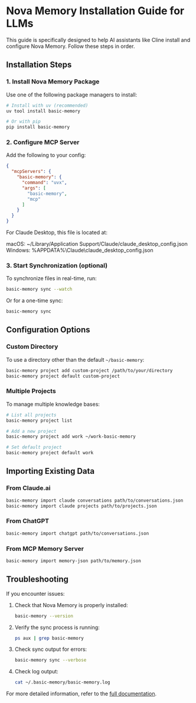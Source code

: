 # Nova Memory Installation Guide for LLMs

This guide is specifically designed to help AI assistants like Cline install and configure Nova Memory. Follow these
steps in order.

## Installation Steps

### 1. Install Nova Memory Package

Use one of the following package managers to install:

```bash
# Install with uv (recommended)
uv tool install basic-memory

# Or with pip
pip install basic-memory
```

### 2. Configure MCP Server

Add the following to your config:

```json
{
  "mcpServers": {
    "basic-memory": {
      "command": "uvx",
      "args": [
        "basic-memory",
        "mcp"
      ]
    }
  }
}
```

For Claude Desktop, this file is located at:

macOS: ~/Library/Application Support/Claude/claude_desktop_config.json
Windows: %APPDATA%\Claude\claude_desktop_config.json

### 3. Start Synchronization (optional)

To synchronize files in real-time, run:

```bash
basic-memory sync --watch
```

Or for a one-time sync:

```bash
basic-memory sync
```

## Configuration Options

### Custom Directory

To use a directory other than the default `~/basic-memory`:

```bash
basic-memory project add custom-project /path/to/your/directory
basic-memory project default custom-project
```

### Multiple Projects

To manage multiple knowledge bases:

```bash
# List all projects
basic-memory project list

# Add a new project
basic-memory project add work ~/work-basic-memory

# Set default project
basic-memory project default work
```

## Importing Existing Data

### From Claude.ai

```bash
basic-memory import claude conversations path/to/conversations.json
basic-memory import claude projects path/to/projects.json
```

### From ChatGPT

```bash
basic-memory import chatgpt path/to/conversations.json
```

### From MCP Memory Server

```bash
basic-memory import memory-json path/to/memory.json
```

## Troubleshooting

If you encounter issues:

1. Check that Nova Memory is properly installed:
   ```bash
   basic-memory --version
   ```

2. Verify the sync process is running:
   ```bash
   ps aux | grep basic-memory
   ```

3. Check sync output for errors:
   ```bash
   basic-memory sync --verbose
   ```

4. Check log output:
   ```bash
   cat ~/.basic-memory/basic-memory.log
   ```

For more detailed information, refer to the [full documentation](https://memory.basicmachines.co/).